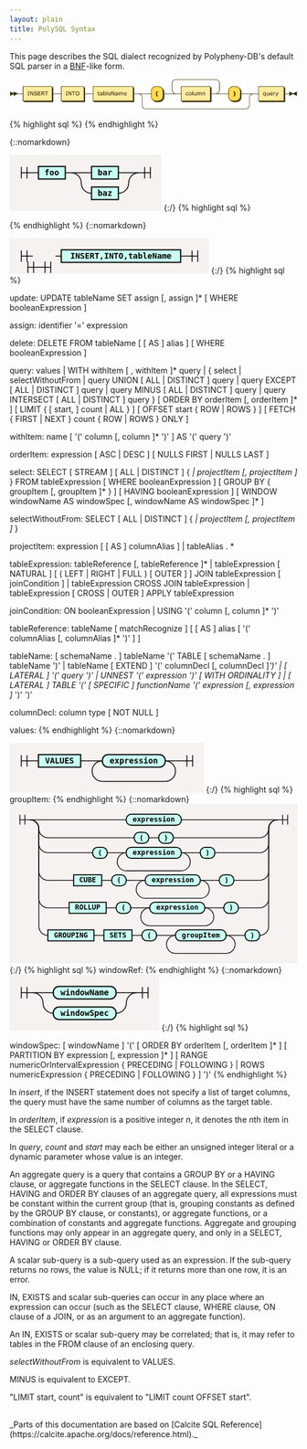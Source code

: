```yaml
---
layout: plain
title: PolySQL Syntax
---
```


This page describes the SQL dialect recognized by Polypheny-DB's default SQL parser in a [BNF](https://en.wikipedia.org/wiki/Backus%E2%80%93Naur_Form)-like form.

<!---
{::nomarkdown}

<!DOCTYPE html PUBLIC "-//W3C//DTD XHTML 1.0 Transitional//EN" "http://www.w3.org/TR/xhtml1/DTD/xhtml1-transitional.dtd"><html xmlns="http://www.w3.org/1999/xhtml">
   <head>
      <meta http-equiv="Content-Type" content="application/xhtml+xml; charset=UTF-8" />
      <meta name="generator" content="Railroad Diagram Generator 1.63" />
      <style type="text/css">
    ::-moz-selection
    {
      color: #FFFCF0;
      background: #0F0C00;
    }
    ::selection
    {
      color: #FFFCF0;
      background: #0F0C00;
    }
    .ebnf a, .grammar a
    {
      text-decoration: none;
    }
    .ebnf a:hover, .grammar a:hover
    {
      color: #050400;
      text-decoration: underline;
    }
    .signature
    {
      color: #806600;
      font-size: 11px;
      text-align: right;
    }
    body
    {
      font: normal 12px Verdana, sans-serif;
      color: #0F0C00;
      background: #FFFCF0;
    }
    a:link, a:visited
    {
      color: #0F0C00;
    }
    a:link.signature, a:visited.signature
    {
      color: #806600;
    }
    a.button, #tabs li a
    {
      padding: 0.25em 0.5em;
      border: 1px solid #806600;
      background: #F1E8C6;
      color: #806600;
      text-decoration: none;
      font-weight: bold;
    }
    a.button:hover, #tabs li a:hover
    {
      color: #050400;
      background: #FFF6D1;
      border-color: #050400;
    }
    #tabs
    {
      padding: 3px 10px;
      margin-left: 0;
      margin-top: 58px;
      border-bottom: 1px solid #0F0C00;
    }
    #tabs li
    {
      list-style: none;
      margin-left: 5px;
      display: inline;
    }
    #tabs li a
    {
      border-bottom: 1px solid #0F0C00;
    }
    #tabs li a.active
    {
      color: #0F0C00;
      background: #FFFCF0;
      border-color: #0F0C00;
      border-bottom: 1px solid #FFFCF0;
      outline: none;
    }
    #divs div
    {
      display: none;
      overflow:auto;
    }
    #divs div.active
    {
      display: block;
    }
    #text
    {
      border-color: #806600;
      background: #FFFEFA;
      color: #050400;
    }
    .small
    {
      vertical-align: top;
      text-align: right;
      font-size: 9px;
      font-weight: normal;
      line-height: 120%;
    }
    td.small
    {
      padding-top: 0px;
    }
    .hidden
    {
      visibility: hidden;
    }
    td:hover .hidden
    {
      visibility: visible;
    }
    div.download
    {
      display: none;
      background: #FFFCF0;
      position: absolute;
      right: 34px;
      top: 94px;
      padding: 10px;
      border: 1px dotted #0F0C00;
    }
    #divs div.ebnf, .ebnf code
    {
      display: block;
      padding: 10px;
      background: #FFF6D1;
      width: 992px;
    }
    #divs div.grammar
    {
      display: block;
      padding-left: 16px;
      padding-top: 2px;
      padding-bottom: 2px;
      background: #FFF6D1;
    }
    pre
    {
      margin: 0px;
    }
    .ebnf div
    {
      padding-left: 13ch;
      text-indent: -13ch;
    }
    .ebnf code, .grammar code, textarea, pre
    {
      font:12px SFMono-Regular,Consolas,Liberation Mono,Menlo,Courier,monospace;
    }
    tr.option-line td:first-child
    {
      text-align: right
    }
    tr.option-text td
    {
      padding-bottom: 10px
    }
    table.palette
    {
      border-top: 1px solid #050400;
      border-right: 1px solid #050400;
      margin-bottom: 4px
    }
    td.palette
    {
      border-bottom: 1px solid #050400;
      border-left: 1px solid #050400;
    }
    a.palette
    {
      padding: 2px 3px 2px 10px;
      text-decoration: none;
    }
    .palette
    {
      -webkit-user-select: none;
      -khtml-user-select: none;
      -moz-user-select: none;
      -o-user-select: none;
      -ms-user-select: none;
    }
  </style><svg xmlns="http://www.w3.org/2000/svg">
         <defs>
            <style type="text/css">
    @namespace "http://www.w3.org/2000/svg";
    .line                 {fill: none; stroke: #332900; stroke-width: 1;}
    .bold-line            {stroke: #141000; shape-rendering: crispEdges; stroke-width: 2;}
    .thin-line            {stroke: #1F1800; shape-rendering: crispEdges}
    .filled               {fill: #332900; stroke: none;}
    text.terminal         {font-family: Verdana, Sans-serif;
                            font-size: 12px;
                            fill: #141000;
                            font-weight: bold;
                          }
    text.nonterminal      {font-family: Verdana, Sans-serif;
                            font-size: 12px;
                            fill: #1A1400;
                            font-weight: normal;
                          }
    text.regexp           {font-family: Verdana, Sans-serif;
                            font-size: 12px;
                            fill: #1F1800;
                            font-weight: normal;
                          }
    rect, circle, polygon {fill: #332900; stroke: #332900;}
    rect.terminal         {fill: #FFDB4D; stroke: #332900; stroke-width: 1;}
    rect.nonterminal      {fill: #FFEC9E; stroke: #332900; stroke-width: 1;}
    rect.text             {fill: none; stroke: none;}
    polygon.regexp        {fill: #FFF4C7; stroke: #332900; stroke-width: 1;}
  </style>
         </defs></svg></head>
   <body>
      <xhtml:p xmlns:xhtml="http://www.w3.org/1999/xhtml" style="font-size: 14px; font-weight:bold"><xhtml:a name="insert">insert:</xhtml:a></xhtml:p><svg xmlns="http://www.w3.org/2000/svg" width="633" height="69">
         <defs>
            <style type="text/css">
    @namespace "http://www.w3.org/2000/svg";
    .line                 {fill: none; stroke: #332900; stroke-width: 1;}
    .bold-line            {stroke: #141000; shape-rendering: crispEdges; stroke-width: 2;}
    .thin-line            {stroke: #1F1800; shape-rendering: crispEdges}
    .filled               {fill: #332900; stroke: none;}
    text.terminal         {font-family: Verdana, Sans-serif;
                            font-size: 12px;
                            fill: #141000;
                            font-weight: bold;
                          }
    text.nonterminal      {font-family: Verdana, Sans-serif;
                            font-size: 12px;
                            fill: #1A1400;
                            font-weight: normal;
                          }
    text.regexp           {font-family: Verdana, Sans-serif;
                            font-size: 12px;
                            fill: #1F1800;
                            font-weight: normal;
                          }
    rect, circle, polygon {fill: #332900; stroke: #332900;}
    rect.terminal         {fill: #FFDB4D; stroke: #332900; stroke-width: 1;}
    rect.nonterminal      {fill: #FFEC9E; stroke: #332900; stroke-width: 1;}
    rect.text             {fill: none; stroke: none;}
    polygon.regexp        {fill: #FFF4C7; stroke: #332900; stroke-width: 1;}
  </style>
         </defs>
         <polygon points="9 33 1 29 1 37"/>
         <polygon points="17 33 9 29 9 37"/><a xmlns:xlink="http://www.w3.org/1999/xlink" xlink:href="#INSERT" xlink:title="INSERT">
            <rect x="31" y="19" width="64" height="32"/>
            <rect x="29" y="17" width="64" height="32" class="nonterminal"/>
            <text class="nonterminal" x="39" y="37">INSERT</text></a><a xmlns:xlink="http://www.w3.org/1999/xlink" xlink:href="#INTO" xlink:title="INTO">
            <rect x="115" y="19" width="50" height="32"/>
            <rect x="113" y="17" width="50" height="32" class="nonterminal"/>
            <text class="nonterminal" x="123" y="37">INTO</text></a><a xmlns:xlink="http://www.w3.org/1999/xlink" xlink:href="#tableName" xlink:title="tableName">
            <rect x="185" y="19" width="88" height="32"/>
            <rect x="183" y="17" width="88" height="32" class="nonterminal"/>
            <text class="nonterminal" x="193" y="37">tableName</text></a><rect x="313" y="19" width="26" height="32" rx="10"/>
         <rect x="311" y="17" width="26" height="32" class="terminal" rx="10"/>
         <text class="terminal" x="321" y="37">(</text><a xmlns:xlink="http://www.w3.org/1999/xlink" xlink:href="#column" xlink:title="column">
            <rect x="379" y="19" width="64" height="32"/>
            <rect x="377" y="17" width="64" height="32" class="nonterminal"/>
            <text class="nonterminal" x="387" y="37">column</text></a><rect x="483" y="19" width="26" height="32" rx="10"/>
         <rect x="481" y="17" width="26" height="32" class="terminal" rx="10"/>
         <text class="terminal" x="491" y="37">)</text><a xmlns:xlink="http://www.w3.org/1999/xlink" xlink:href="#query" xlink:title="query">
            <rect x="549" y="19" width="56" height="32"/>
            <rect x="547" y="17" width="56" height="32" class="nonterminal"/>
            <text class="nonterminal" x="557" y="37">query</text></a><svg:path xmlns:svg="http://www.w3.org/2000/svg" class="line" d="m17 33 h2 m0 0 h10 m64 0 h10 m0 0 h10 m50 0 h10 m0 0 h10 m88 0 h10 m20 0 h10 m26 0 h10 m20 0 h10 m64 0 h10 m-104 0 l20 0 m-1 0 q-9 0 -9 -10 l0 -12 q0 -10 10 -10 m84 32 l20 0 m-20 0 q10 0 10 -10 l0 -12 q0 -10 -10 -10 m-84 0 h10 m0 0 h74 m20 32 h10 m26 0 h10 m-236 0 h20 m216 0 h20 m-256 0 q10 0 10 10 m236 0 q0 -10 10 -10 m-246 10 v14 m236 0 v-14 m-236 14 q0 10 10 10 m216 0 q10 0 10 -10 m-226 10 h10 m0 0 h206 m20 -34 h10 m56 0 h10 m3 0 h-3"/>
         <polygon points="623 33 631 29 631 37"/>
         <polygon points="623 33 615 29 615 37"/></svg>
   </body>
</html>

<html>
  <head>
    <script src="jquery.js"></script>
    <script>
    $(function(){
      $("#includedContent").load("SyntaxRd.xhtml");
    });
    </script>
  </head>

  <body>
     <div id="includedContent"></div>
  </body>
</html>

{:/}
--->

![image](../../assets/RD's/insert.png)

{% highlight sql %}
{% endhighlight %}

{::nomarkdown}
<html>
<style>
     svg.railroad-diagram {
       background-color: hsl(30,20%,95%);
     }
     svg.railroad-diagram path {
       stroke-width: 1.5;
       stroke: black;
       fill: rgba(0,0,0,0);
     }
     svg.railroad-diagram text {
       font: bold 14px monospace;
       text-anchor: middle;
       white-space: pre;
     }
     svg.railroad-diagram text.diagram-text {
       font-size: 12px;
     }
     svg.railroad-diagram text.diagram-arrow {
       font-size: 16px;
     }
     svg.railroad-diagram text.label {
       text-anchor: start;
     }
     svg.railroad-diagram text.comment {
       font: italic 12px monospace;
     }
     svg.railroad-diagram g.non-terminal text {
       /*font-style: italic;*/
     }
     svg.railroad-diagram rect {
       stroke-width: 2;
       stroke: black;
       fill: #c5fcef;
     }
     svg.railroad-diagram rect.group-box {
       stroke: gray;
       stroke-dasharray: 10 5;
       fill: none;
     }
     svg.railroad-diagram path.diagram-text {
       stroke-width: 1.5;
       stroke: black;
       fill: white;
       cursor: help;
     }
     svg.railroad-diagram g.diagram-text:hover path.diagram-text {
       fill: #eee;
     }
</style>
<svg class="railroad-diagram" width="266" height="98" viewBox="0 0 266 98">
<g transform="translate(.5 .5)">
<g>
<path d="M20 21v20m10 -20v20m-10 -10h20"></path>
</g>
<path d="M40 31h10"></path>
<g class="terminal ">
<path d="M50 31h0"></path>
<path d="M97 31h0"></path>
<rect x="50" y="20" width="47" height="22"></rect>
<text x="73.5" y="35">foo</text>
</g>
<path d="M97 31h10"></path>
<g>
<path d="M107 31h0"></path>
<path d="M226 31h0"></path>
<path d="M107 31h36"></path>
<g class="terminal ">
<path d="M143 31h0"></path>
<path d="M190 31h0"></path>
<rect x="143" y="20" width="47" height="22"></rect>
<text x="166.5" y="35">bar</text>
</g>
<path d="M190 31h36"></path>
<path d="M107 31a18 18 0 0 1 18 18v0a18 18 0 0 0 18 18"></path>
<g class="terminal ">
<path d="M143 67h0"></path>
<path d="M190 67h0"></path>
<rect x="143" y="56" width="47" height="22"></rect>
<text x="166.5" y="71">baz</text>
</g>
<path d="M190 67a18 18 0 0 0 18 -18v0a18 18 0 0 1 18 -18"></path>
</g>
<path d="M 226 31 h 20 m -10 -10 v 20 m 10 -20 v 20"></path>
</g>
</svg>
</html> 
{:/}
{% highlight sql %}

{% endhighlight %}
{::nomarkdown}
<html>
<style>
     svg.railroad-diagram {
       background-color: hsl(30,20%,95%);
     }
     svg.railroad-diagram path {
       stroke-width: 1.5;
       stroke: black;
       fill: rgba(0,0,0,0);
     }
     svg.railroad-diagram text {
       font: bold 14px monospace;
       text-anchor: middle;
       white-space: pre;
     }
     svg.railroad-diagram text.diagram-text {
       font-size: 12px;
     }
     svg.railroad-diagram text.diagram-arrow {
       font-size: 16px;
     }
     svg.railroad-diagram text.label {
       text-anchor: start;
     }
     svg.railroad-diagram text.comment {
       font: italic 12px monospace;
     }
     svg.railroad-diagram g.non-terminal text {
       /*font-style: italic;*/
     }
     svg.railroad-diagram rect {
       stroke-width: 2;
       stroke: black;
       fill: hsl(120,100%,90%);
     }
     svg.railroad-diagram rect.group-box {
       stroke: gray;
       stroke-dasharray: 10 5;
       fill: none;
     }
     svg.railroad-diagram path.diagram-text {
       stroke-width: 1.5;
       stroke: black;
       fill: white;
       cursor: help;
     }
     svg.railroad-diagram g.diagram-text:hover path.diagram-text {
       fill: #eee;
     }
</style>
<svg class="railroad-diagram" width="349" height="62" viewBox="0 0 349 62">
<g transform="translate(.5 .5)">
<g>
<path d="M20 21v20m10 -20v20m-10 -10h20"></path>
</g>
<svg class="railroad-diagram" width="102" height="100" viewBox="0 0 102 100">
<g transform="translate(.5 .5)">
<g>
<path d="M31 40v20m10 -20v20m-10 -10h20"></path>
</g>
<path d="M 51 50 h 20 m -10 -10 v 20 m 10 -20 v 20"></path>
</g>
</svg>
<path d="M80 31h10"></path>
<g class="non-terminal ">
<path d="M90 31h0"></path>
<path d="M299 31h0"></path>
<rect x="90" y="20" width="209" height="22"></rect>
<text x="194.5" y="35">INSERT,INTO,tableName</text>
</g>
<path d="M299 31h10"></path>
<path d="M 309 31 h 20 m -10 -10 v 20 m 10 -20 v 20"></path>
</g>
</svg>
</html> 
{:/}
{% highlight sql %}

update:
      UPDATE tableName
      SET assign [, assign ]*
      [ WHERE booleanExpression ]

assign:
      identifier '=' expression

delete:
      DELETE FROM tableName [ [ AS ] alias ]
      [ WHERE booleanExpression ]

query:
      values
  |   WITH withItem [ , withItem ]* query
  |   {
          select
      |   selectWithoutFrom
      |   query UNION [ ALL | DISTINCT ] query
      |   query EXCEPT [ ALL | DISTINCT ] query
      |   query MINUS [ ALL | DISTINCT ] query
      |   query INTERSECT [ ALL | DISTINCT ] query
      }
      [ ORDER BY orderItem [, orderItem ]* ]
      [ LIMIT { [ start, ] count | ALL } ]
      [ OFFSET start { ROW | ROWS } ]
      [ FETCH { FIRST | NEXT } count { ROW | ROWS } ONLY ]

withItem:
      name
      [ '(' column [, column ]* ')' ]
      AS '(' query ')'

orderItem:
      expression [ ASC | DESC ] [ NULLS FIRST | NULLS LAST ]

select:
      SELECT [ STREAM ] [ ALL | DISTINCT ]
          { *| projectItem [, projectItem ]* }
      FROM tableExpression
      [ WHERE booleanExpression ]
      [ GROUP BY { groupItem [, groupItem ]* } ]
      [ HAVING booleanExpression ]
      [ WINDOW windowName AS windowSpec [, windowName AS windowSpec ]* ]

selectWithoutFrom:
      SELECT [ ALL | DISTINCT ]
          { *| projectItem [, projectItem ]* }

projectItem:
      expression [ [ AS ] columnAlias ]
  |   tableAlias . *

tableExpression:
      tableReference [, tableReference ]*
  |   tableExpression [ NATURAL ] [ ( LEFT | RIGHT | FULL ) [ OUTER ] ] JOIN tableExpression [ joinCondition ]
  |   tableExpression CROSS JOIN tableExpression
  |   tableExpression [ CROSS | OUTER ] APPLY tableExpression

joinCondition:
      ON booleanExpression
  |   USING '(' column [, column ]* ')'

tableReference:
      tableName
      [ matchRecognize ]
      [ [ AS ] alias [ '(' columnAlias [, columnAlias ]* ')' ] ]

tableName:
      [ schemaName . ] tableName
      '(' TABLE [ schemaName . ] tableName ')'
  |   tableName [ EXTEND ] '(' columnDecl [, columnDecl ]*')'
  |   [ LATERAL ] '(' query ')'
  |   UNNEST '(' expression ')' [ WITH ORDINALITY ]
  |   [ LATERAL ] TABLE '(' [ SPECIFIC ] functionName '(' expression [, expression ]* ')' ')'

columnDecl:
      column type [ NOT NULL ]

values:
{% endhighlight %}
{::nomarkdown}
<html>
<style>
     svg.railroad-diagram {
     }
     svg.railroad-diagram path {
       stroke-width: 1.5;
       stroke: black;
       fill: rgba(0,0,0,0);
     }
     svg.railroad-diagram text {
       font: bold 14px monospace;
       text-anchor: middle;
       white-space: pre;
     }
     svg.railroad-diagram text.diagram-text {
       font-size: 12px;
     }
     svg.railroad-diagram text.diagram-arrow {
       font-size: 16px;
     }
     svg.railroad-diagram text.label {
       text-anchor: start;
     }
     svg.railroad-diagram text.comment {
       font: italic 12px monospace;
     }
     svg.railroad-diagram g.non-terminal text {
       /*font-style: italic;*/
     }
     svg.railroad-diagram rect {
       stroke-width: 2;
       stroke: black;
       fill: #c9fff3;
     }
     svg.railroad-diagram rect.group-box {
       stroke: gray;
       stroke-dasharray: 10 5;
       fill: none;
     }
     svg.railroad-diagram path.diagram-text {
       stroke-width: 1.5;
       stroke: black;
       fill: white;
       cursor: help;
     }
     svg.railroad-diagram g.diagram-text:hover path.diagram-text {
     }
</style>
<svg class="railroad-diagram" width="340" height="87" viewBox="0 0 340 87">
<g transform="translate(.5 .5)">
<g>
<path d="M20 21v20m10 -20v20m-10 -10h20"></path>
</g>
<path d="M40 31h10"></path>
<g>
<path d="M50 31h0"></path>
<path d="M290 31h0"></path>
<g class="non-terminal ">
<path d="M50 31h0"></path>
<path d="M124 31h0"></path>
<rect x="50" y="20" width="74" height="22"></rect>
<text x="87" y="35">VALUES</text>
</g>
<path d="M124 31h10"></path>
<path d="M134 31h10"></path>
<g>
<path d="M144 31h0"></path>
<path d="M290 31h0"></path>
<path d="M144 31h18"></path>
<g>
<path d="M162 31h0"></path>
<path d="M272 31h0"></path>
<g class="terminal ">
<path d="M162 31h0"></path>
<path d="M272 31h0"></path>
<rect x="162" y="20" width="110" height="22" rx="10" ry="10"></rect>
<text x="217" y="35">expression</text>
</g>
</g>
<path d="M272 31h18"></path>
<path d="M162 31a18 18 0 0 0 -18 18v0a18 18 0 0 0 18 18"></path>
<g>
<path d="M162 67h110"></path>
</g>
<path d="M272 67a18 18 0 0 0 18 -18v0a18 18 0 0 0 -18 -18"></path>
</g>
</g>
<path d="M290 31h10"></path>
<path d="M 300 31 h 20 m -10 -10 v 20 m 10 -20 v 20"></path>
</g>
</svg>
</html> 
{:/}
{% highlight sql %}
groupItem:
{% endhighlight %}
{::nomarkdown}
<html>
<style>
     svg.railroad-diagram {
     }
     svg.railroad-diagram path {
       stroke-width: 1.5;
       stroke: black;
       fill: rgba(0,0,0,0);
     }
     svg.railroad-diagram text {
       font: bold 14px monospace;
       text-anchor: middle;
       white-space: pre;
     }
     svg.railroad-diagram text.diagram-text {
       font-size: 12px;
     }
     svg.railroad-diagram text.diagram-arrow {
       font-size: 16px;
     }
     svg.railroad-diagram text.label {
       text-anchor: start;
     }
     svg.railroad-diagram text.comment {
       font: italic 12px monospace;
     }
     svg.railroad-diagram g.non-terminal text {
       /*font-style: italic;*/
     }
     svg.railroad-diagram rect {
       stroke-width: 2;
       stroke: black;
       fill: #c9fff3;
     }
     svg.railroad-diagram rect.group-box {
       stroke: gray;
       stroke-dasharray: 10 5;
       fill: none;
     }
     svg.railroad-diagram path.diagram-text {
       stroke-width: 1.5;
       stroke: black;
       fill: white;
       cursor: help;
     }
     svg.railroad-diagram g.diagram-text:hover path.diagram-text {
     }
</style>
<svg class="railroad-diagram" width="575" height="318" viewBox="0 0 575 318">
<g transform="translate(.5 .5)">
<g>
<path d="M20 21v20m10 -20v20m-10 -10h20"></path>
</g>
<g>
<path d="M40 31h0"></path>
<path d="M535 31h0"></path>
<path d="M40 31h36"></path>
<g>
<path d="M76 31h156.5"></path>
<path d="M342.5 31h156.5"></path>
<g class="terminal ">
<path d="M232.5 31h0"></path>
<path d="M342.5 31h0"></path>
<rect x="232.5" y="20" width="110" height="22" rx="10" ry="10"></rect>
<text x="287.5" y="35">expression</text>
</g>
</g>
<path d="M499 31h36"></path>
<path d="M40 31a18 18 0 0 1 18 18v0a18 18 0 0 0 18 18"></path>
<g>
<path d="M76 67h172.5"></path>
<path d="M326.5 67h172.5"></path>
<g class="terminal ">
<path d="M248.5 67h0"></path>
<path d="M277.5 67h0"></path>
<rect x="248.5" y="56" width="29" height="22" rx="10" ry="10"></rect>
<text x="263" y="71">(</text>
</g>
<path d="M277.5 67h10"></path>
<path d="M287.5 67h10"></path>
<g class="terminal ">
<path d="M297.5 67h0"></path>
<path d="M326.5 67h0"></path>
<rect x="297.5" y="56" width="29" height="22" rx="10" ry="10"></rect>
<text x="312" y="71">)</text>
</g>
</g>
<path d="M499 67a18 18 0 0 0 18 -18v0a18 18 0 0 1 18 -18"></path>
<path d="M40 31a18 18 0 0 1 18 18v30a18 18 0 0 0 18 18"></path>
<g>
<path d="M76 97h89.5"></path>
<path d="M409.5 97h89.5"></path>
<g class="terminal ">
<path d="M165.5 97h0"></path>
<path d="M194.5 97h0"></path>
<rect x="165.5" y="86" width="29" height="22" rx="10" ry="10"></rect>
<text x="180" y="101">(</text>
</g>
<path d="M194.5 97h10"></path>
<path d="M204.5 97h10"></path>
<g>
<path d="M214.5 97h0"></path>
<path d="M360.5 97h0"></path>
<path d="M214.5 97h18"></path>
<g>
<path d="M232.5 97h0"></path>
<path d="M342.5 97h0"></path>
<g class="terminal ">
<path d="M232.5 97h0"></path>
<path d="M342.5 97h0"></path>
<rect x="232.5" y="86" width="110" height="22" rx="10" ry="10"></rect>
<text x="287.5" y="101">expression</text>
</g>
</g>
<path d="M342.5 97h18"></path>
<path d="M232.5 97a18 18 0 0 0 -18 18v0a18 18 0 0 0 18 18"></path>
<g>
<path d="M232.5 133h110"></path>
</g>
<path d="M342.5 133a18 18 0 0 0 18 -18v0a18 18 0 0 0 -18 -18"></path>
</g>
<path d="M360.5 97h10"></path>
<path d="M370.5 97h10"></path>
<g class="terminal ">
<path d="M380.5 97h0"></path>
<path d="M409.5 97h0"></path>
<rect x="380.5" y="86" width="29" height="22" rx="10" ry="10"></rect>
<text x="395" y="101">)</text>
</g>
</g>
<path d="M499 97a18 18 0 0 0 18 -18v-30a18 18 0 0 1 18 -18"></path>
<path d="M40 31a18 18 0 0 1 18 18v85a18 18 0 0 0 18 18"></path>
<g>
<path d="M76 152h51.5"></path>
<path d="M447.5 152h51.5"></path>
<g class="non-terminal ">
<path d="M127.5 152h0"></path>
<path d="M183.5 152h0"></path>
<rect x="127.5" y="141" width="56" height="22"></rect>
<text x="155.5" y="156">CUBE</text>
</g>
<path d="M183.5 152h10"></path>
<path d="M193.5 152h10"></path>
<g class="terminal ">
<path d="M203.5 152h0"></path>
<path d="M232.5 152h0"></path>
<rect x="203.5" y="141" width="29" height="22" rx="10" ry="10"></rect>
<text x="218" y="156">(</text>
</g>
<path d="M232.5 152h10"></path>
<path d="M242.5 152h10"></path>
<g>
<path d="M252.5 152h0"></path>
<path d="M398.5 152h0"></path>
<path d="M252.5 152h18"></path>
<g>
<path d="M270.5 152h0"></path>
<path d="M380.5 152h0"></path>
<g class="terminal ">
<path d="M270.5 152h0"></path>
<path d="M380.5 152h0"></path>
<rect x="270.5" y="141" width="110" height="22" rx="10" ry="10"></rect>
<text x="325.5" y="156">expression</text>
</g>
</g>
<path d="M380.5 152h18"></path>
<path d="M270.5 152a18 18 0 0 0 -18 18v0a18 18 0 0 0 18 18"></path>
<g>
<path d="M270.5 188h110"></path>
</g>
<path d="M380.5 188a18 18 0 0 0 18 -18v0a18 18 0 0 0 -18 -18"></path>
</g>
<path d="M398.5 152h10"></path>
<path d="M408.5 152h10"></path>
<g class="terminal ">
<path d="M418.5 152h0"></path>
<path d="M447.5 152h0"></path>
<rect x="418.5" y="141" width="29" height="22" rx="10" ry="10"></rect>
<text x="433" y="156">)</text>
</g>
</g>
<path d="M499 152a18 18 0 0 0 18 -18v-85a18 18 0 0 1 18 -18"></path>
<path d="M40 31a18 18 0 0 1 18 18v140a18 18 0 0 0 18 18"></path>
<g>
<path d="M76 207h42.5"></path>
<path d="M456.5 207h42.5"></path>
<g class="non-terminal ">
<path d="M118.5 207h0"></path>
<path d="M192.5 207h0"></path>
<rect x="118.5" y="196" width="74" height="22"></rect>
<text x="155.5" y="211">ROLLUP</text>
</g>
<path d="M192.5 207h10"></path>
<path d="M202.5 207h10"></path>
<g class="terminal ">
<path d="M212.5 207h0"></path>
<path d="M241.5 207h0"></path>
<rect x="212.5" y="196" width="29" height="22" rx="10" ry="10"></rect>
<text x="227" y="211">(</text>
</g>
<path d="M241.5 207h10"></path>
<path d="M251.5 207h10"></path>
<g>
<path d="M261.5 207h0"></path>
<path d="M407.5 207h0"></path>
<path d="M261.5 207h18"></path>
<g>
<path d="M279.5 207h0"></path>
<path d="M389.5 207h0"></path>
<g class="terminal ">
<path d="M279.5 207h0"></path>
<path d="M389.5 207h0"></path>
<rect x="279.5" y="196" width="110" height="22" rx="10" ry="10"></rect>
<text x="334.5" y="211">expression</text>
</g>
</g>
<path d="M389.5 207h18"></path>
<path d="M279.5 207a18 18 0 0 0 -18 18v0a18 18 0 0 0 18 18"></path>
<g>
<path d="M279.5 243h110"></path>
</g>
<path d="M389.5 243a18 18 0 0 0 18 -18v0a18 18 0 0 0 -18 -18"></path>
</g>
<path d="M407.5 207h10"></path>
<path d="M417.5 207h10"></path>
<g class="terminal ">
<path d="M427.5 207h0"></path>
<path d="M456.5 207h0"></path>
<rect x="427.5" y="196" width="29" height="22" rx="10" ry="10"></rect>
<text x="442" y="211">)</text>
</g>
</g>
<path d="M499 207a18 18 0 0 0 18 -18v-140a18 18 0 0 1 18 -18"></path>
<path d="M40 31a18 18 0 0 1 18 18v195a18 18 0 0 0 18 18"></path>
<g>
<path d="M76 262h0"></path>
<path d="M499 262h0"></path>
<g class="non-terminal ">
<path d="M76 262h0"></path>
<path d="M168 262h0"></path>
<rect x="76" y="251" width="92" height="22"></rect>
<text x="122" y="266">GROUPING</text>
</g>
<path d="M168 262h10"></path>
<path d="M178 262h10"></path>
<g class="non-terminal ">
<path d="M188 262h0"></path>
<path d="M244 262h0"></path>
<rect x="188" y="251" width="56" height="22"></rect>
<text x="216" y="266">SETS</text>
</g>
<path d="M244 262h10"></path>
<path d="M254 262h10"></path>
<g class="terminal ">
<path d="M264 262h0"></path>
<path d="M293 262h0"></path>
<rect x="264" y="251" width="29" height="22" rx="10" ry="10"></rect>
<text x="278.5" y="266">(</text>
</g>
<path d="M293 262h10"></path>
<path d="M303 262h10"></path>
<g>
<path d="M313 262h0"></path>
<path d="M450 262h0"></path>
<path d="M313 262h18"></path>
<g>
<path d="M331 262h0"></path>
<path d="M432 262h0"></path>
<g class="terminal ">
<path d="M331 262h0"></path>
<path d="M432 262h0"></path>
<rect x="331" y="251" width="101" height="22" rx="10" ry="10"></rect>
<text x="381.5" y="266">groupItem</text>
</g>
</g>
<path d="M432 262h18"></path>
<path d="M331 262a18 18 0 0 0 -18 18v0a18 18 0 0 0 18 18"></path>
<g>
<path d="M331 298h101"></path>
</g>
<path d="M432 298a18 18 0 0 0 18 -18v0a18 18 0 0 0 -18 -18"></path>
</g>
<path d="M450 262h10"></path>
<path d="M460 262h10"></path>
<g class="terminal ">
<path d="M470 262h0"></path>
<path d="M499 262h0"></path>
<rect x="470" y="251" width="29" height="22" rx="10" ry="10"></rect>
<text x="484.5" y="266">)</text>
</g>
</g>
<path d="M499 262a18 18 0 0 0 18 -18v-195a18 18 0 0 1 18 -18"></path>
</g>
<path d="M 535 31 h 20 m -10 -10 v 20 m 10 -20 v 20"></path>
</g>
</svg>
</html> 
{:/}
{% highlight sql %}
windowRef:
{% endhighlight %}
{::nomarkdown}
<html>
<style>
     svg.railroad-diagram {
     }
     svg.railroad-diagram path {
       stroke-width: 1.5;
       stroke: black;
       fill: rgba(0,0,0,0);
     }
     svg.railroad-diagram text {
       font: bold 14px monospace;
       text-anchor: middle;
       white-space: pre;
     }
     svg.railroad-diagram text.diagram-text {
       font-size: 12px;
     }
     svg.railroad-diagram text.diagram-arrow {
       font-size: 16px;
     }
     svg.railroad-diagram text.label {
       text-anchor: start;
     }
     svg.railroad-diagram text.comment {
       font: italic 12px monospace;
     }
     svg.railroad-diagram g.non-terminal text {
       /*font-style: italic;*/
     }
     svg.railroad-diagram rect {
       stroke-width: 2;
       stroke: black;
       fill: #c9fff3;
     }
     svg.railroad-diagram rect.group-box {
       stroke: gray;
       stroke-dasharray: 10 5;
       fill: none;
     }
     svg.railroad-diagram path.diagram-text {
       stroke-width: 1.5;
       stroke: black;
       fill: white;
       cursor: help;
     }
     svg.railroad-diagram g.diagram-text:hover path.diagram-text {
     }
</style>
<svg class="railroad-diagram" width="262" height="98" viewBox="0 0 262 98">
<g transform="translate(.5 .5)">
<g>
<path d="M20 21v20m10 -20v20m-10 -10h20"></path>
</g>
<g>
<path d="M40 31h0"></path>
<path d="M222 31h0"></path>
<path d="M40 31h36"></path>
<g>
<path d="M76 31h0"></path>
<path d="M186 31h0"></path>
<g class="terminal ">
<path d="M76 31h0"></path>
<path d="M186 31h0"></path>
<rect x="76" y="20" width="110" height="22" rx="10" ry="10"></rect>
<text x="131" y="35">windowName</text>
</g>
</g>
<path d="M186 31h36"></path>
<path d="M40 31a18 18 0 0 1 18 18v0a18 18 0 0 0 18 18"></path>
<g>
<path d="M76 67h0"></path>
<path d="M186 67h0"></path>
<g class="terminal ">
<path d="M76 67h0"></path>
<path d="M186 67h0"></path>
<rect x="76" y="56" width="110" height="22" rx="10" ry="10"></rect>
<text x="131" y="71">windowSpec</text>
</g>
</g>
<path d="M186 67a18 18 0 0 0 18 -18v0a18 18 0 0 1 18 -18"></path>
</g>
<path d="M 222 31 h 20 m -10 -10 v 20 m 10 -20 v 20"></path>
</g>
</svg>
</html> 
{:/}
{% highlight sql %}

windowSpec:
      [ windowName ]
      '('
      [ ORDER BY orderItem [, orderItem ]* ]
      [ PARTITION BY expression [, expression ]* ]
      [
          RANGE numericOrIntervalExpression { PRECEDING | FOLLOWING }
      |   ROWS numericExpression { PRECEDING | FOLLOWING }
      ]
      ')'
{% endhighlight %}

In *insert*, if the INSERT statement does not specify a list of target columns, the query must have the same number of columns as the target table.

In *orderItem*, if *expression* is a positive integer *n*, it denotes the <em>n</em>th item in the SELECT clause.

In *query*, *count* and *start* may each be either an unsigned integer literal or a dynamic parameter whose value is an integer.

An aggregate query is a query that contains a GROUP BY or a HAVING clause, or aggregate functions in the SELECT clause. In the SELECT, HAVING and ORDER BY clauses of an aggregate query, all expressions must be constant within the current group (that is, grouping constants as defined by the GROUP BY clause, or constants), or aggregate functions, or a combination of constants and aggregate functions. Aggregate and grouping functions may only appear in an aggregate query, and only in a SELECT, HAVING or ORDER BY clause.

A scalar sub-query is a sub-query used as an expression. If the sub-query returns no rows, the value is NULL; if it returns more than one row, it is an error.

IN, EXISTS and scalar sub-queries can occur in any place where an expression can occur (such as the SELECT clause, WHERE clause, ON clause of a JOIN, or as an argument to an aggregate function).

An IN, EXISTS or scalar sub-query may be correlated; that is, it may refer to tables in the FROM clause of an enclosing query.

*selectWithoutFrom* is equivalent to VALUES.

MINUS is equivalent to EXCEPT.

"LIMIT start, count" is equivalent to "LIMIT count OFFSET start".

<br>
_Parts of this documentation are based on [Calcite SQL Reference](https://calcite.apache.org/docs/reference.html)._
